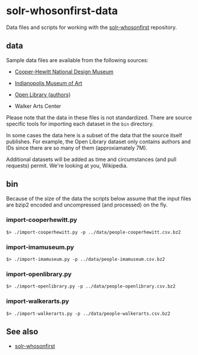 solr-whosonfirst-data
==

Data files and scripts for working with the
[solr-whosonfirst](https://github.com/cooperhewitt/solr-whosonfirst)
repository.

data
--

Sample data files are available from the following sources:

* [Cooper-Hewitt National Design Museum](https://github.com/cooperhewitt/collection/)

* [Indianopolis Museum of Art](https://github.com/IMAmuseum/ima-collection)

* [Open Library (authors)](http://openlibrary.org/developers/dumps)

* Walker Arts Center

Please note that the data in these files is not standardized. There are source
specific tools for importing each dataset in the `bin` directory.

In some cases the data here is a subset of the data that the source itself
publishes. For example, the Open Library dataset only contains authors and IDs
since there are so many of them (approxiamately 7M).

Additional datasets will be added as time and circumstances (and pull requests)
permit. We're looking at you, Wikipedia.

bin
--

Because of the size of the data the scripts below assume that the input files
are bzip2 encoded and uncompressed (and processed) on the fly.

### import-cooperhewitt.py

	$> ./import-cooperhewitt.py -p ../data/people-cooperhewitt.csv.bz2

### import-imamuseum.py

	$> ./import-imamuseum.py -p ../data/people-imamuseum.csv.bz2

### import-openlibrary.py

	$> ./import-openlibrary.py -p ../data/people-openlibrary.csv.bz2

### import-walkerarts.py

	$> ./import-walkerarts.py -p ../data/people-walkerarts.csv.bz2

See also
--

* [solr-whosonfirst](https://github.com/cooperhewitt/solr-whosonfirst)
